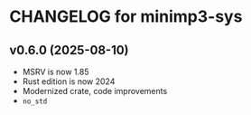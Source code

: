 # CHANGELOG for minimp3-sys

## v0.6.0 (2025-08-10)
- MSRV is now 1.85
- Rust edition is now 2024
- Modernized crate, code improvements
- `no_std`
